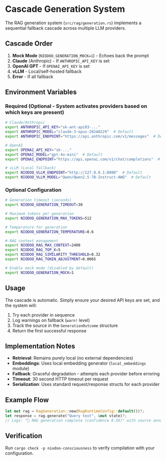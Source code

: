 # Cascade Generation System

The RAG generation system (`src/rag/generation.rs`) implements a sequential fallback cascade across multiple LLM providers.

## Cascade Order

1. **Mock Mode** (`NIODOO_GENERATION_MOCK=1`) - Echoes back the prompt
2. **Claude** (Anthropic) - If `ANTHROPIC_API_KEY` is set
3. **OpenAI GPT** - If `OPENAI_API_KEY` is set  
4. **vLLM** - Local/self-hosted fallback
5. **Error** - If all fallback

## Environment Variables

### Required (Optional - System activates providers based on which keys are present)

```bash
# Claude/Anthropic
export ANTHROPIC_API_KEY="sk-ant-api03-..."
export ANTHROPIC_MODEL="claude-3-opus-20240229"  # Default
export ANTHROPIC_ENDPOINT="https://api.anthropic.com/v1/messages"  # Default

# OpenAI
export OPENAI_API_KEY="sk-..."
export OPENAI_MODEL="gpt-4o-mini"  # Default
export OPENAI_ENDPOINT="https://api.openai.com/v1/chat/completions"  # Default

# vLLM (Local fallback)
export NIODOO_VLLM_ENDPOINT="http://127.0.0.1:8000"  # Default
export NIODOO_VLLM_MODEL="Qwen/Qwen2.5-7B-Instruct-AWQ"  # Default
```

### Optional Configuration

```bash
# Generation timeout (seconds)
export NIODOO_GENERATION_TIMEOUT=30

# Maximum tokens per generation
export NIODOO_GENERATION_MAX_TOKENS=512

# Temperature for generation
export NIODOO_GENERATION_TEMPERATURE=0.6

# RAG context management
export NIODOO_RAG_MAX_CONTEXT=2400
export NIODOO_RAG_TOP_K=5
export NIODOO_RAG_SIMILARITY_THRESHOLD=0.32
export NIODOO_RAG_TOKEN_ADJUSTMENT=0.0065

# Enable mock mode (disabled by default)
export NIODOO_GENERATION_MOCK=1
```

## Usage

The cascade is automatic. Simply ensure your desired API keys are set, and the system will:

1. Try each provider in sequence
2. Log warnings on fallback (`warn!` level)
3. Track the source in the `GenerationOutcome` structure
4. Return the first successful response

## Implementation Notes

- **Retrieval**: Remains purely local (no external dependencies)
- **Embeddings**: Uses local embedding generator (`local_embeddings` module)
- **Fallback**: Graceful degradation - attempts each provider before erroring
- **Timeout**: 30 second HTTP timeout per request
- **Serialization**: Uses standard request/response structs for each provider

## Example Flow

```rust
let mut rag = RagGeneration::new(RagRuntimeConfig::default())?;
let response = rag.generate("Query text", &mut state)?;
// Logs: "🧠 RAG generation complete (confidence 0.XX)" with source annotation
```

## Verification

Run `cargo check -p niodoo-consciousness` to verify compilation with your configuration.


